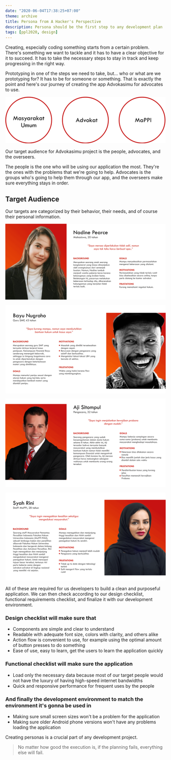 ```yaml
---
date: "2020-06-04T17:38:25+07:00"
theme: archive
title: Persona from A Hacker's Perspective
description: Persona should be the first step to any development plan
tags: [ppl2020, design]
---
```


Creating, especially coding something starts from a certain problem. There's something we want to tackle and it has to have a clear objective for it to succeed. It has to take the necessary steps to stay in track and keep progressing in the right way.

Prototyping in one of the steps we need to take, but... who or what are we prototyping for? It has to be for someone or something. That is exactly the point and here's our journey of creating the app Advokasimu for advocates to use.

![Persona Targets](./persona-target.png)

Our target audience for Advokasimu project is the people, advocates, and the overseers.

The people is the one who will be using our application the most. They're the ones with the problems that we're going to help. Advocates is the groups who's going to help them through our app, and the overseers make sure everything stays in order.

## Target Audience

Our targets are categorized by their behavior, their needs, and of course their personal information.

![Persona Target 1](./persona-nadine.png)

![Persona Target 2](./persona-bayu.png)

![Persona Target 3](./persona-aji.png)

![Persona Target 4](./persona-syah.png)

All of these are required for us developers to build a clean and purposeful application. We can then check according to our design checklist, functional requirements checklist, and finalize it with our development environment.

### Design checklist will make sure that

- Components are simple and clear to understand
- Readable with adequate font size, colors with clarity, and others alike
- Action flow is convenient to use, for example using the optimal amount of button presses to do something
- Ease of use, easy to learn, get the users to learn the application quickly

### Functional checklist will make sure the application

- Load only the necessary data because most of our target people would not have the luxury of having high-speed internet bandwidths
- Quick and responsive performance for frequent uses by the people

### And finally the development environment to match the environment it's gonna be used in

- Making sure small screen sizes won't be a problem for the application
- Making sure older Android phone versions won't have any problems loading the application

Creating personas is a crucial part of any development project.

> No matter how good the execution is, if the planning fails, everything else will fail.
